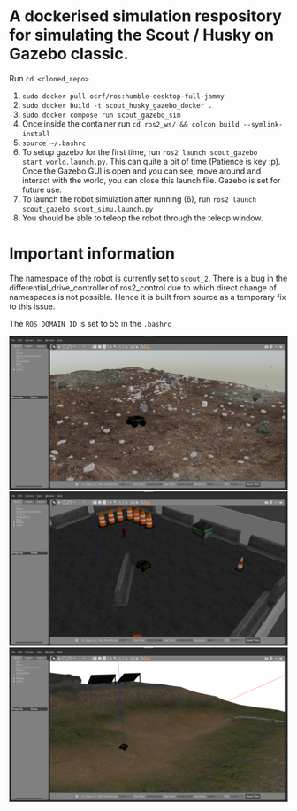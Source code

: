 # A dockerised simulation respository for simulating the Scout / Husky on Gazebo classic.
Run ```cd <cloned_repo>```

1. ```sudo docker pull osrf/ros:humble-desktop-full-jammy```
2. ```sudo docker build -t scout_husky_gazebo_docker .```
3. ```sudo docker compose run scout_gazebo_sim```
4. Once inside the container run ```cd ros2_ws/ && colcon build --symlink-install```
5. ```source ~/.bashrc```
6. To setup gazebo for the first time, run ```ros2 launch scout_gazebo start_world.launch.py```. This can quite a bit of time (Patience is key :p). Once the Gazebo GUI is open and you can see, move around and interact with the world, you can close this launch file. Gazebo is set for future use.
7. To launch the robot simulation after running (6), run ```ros2 launch scout_gazebo scout_simu.launch.py```
8. You should be able to teleop the robot through the teleop window.

# Important information
The namespace of the robot is currently set to ```scout_2```. There is a bug in the differential_drive_controller of ros2_control due to which direct change of namespaces is not possible. Hence it is built from source as a temporary fix to this issue.

The ```ROS_DOMAIN_ID``` is set to 55 in the ```.bashrc```

![MarsYard](media/marsyard_scout.png)
![Clearpath](media/clearpath_scout.png)
![Inspection](media/inspection_scout.png)
